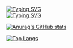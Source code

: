 [![Typing SVG](https://readme-typing-svg.herokuapp.com/?lines=Hi+👋,+I'm+Spencer)](https://git.io/typing-svg)
<br>
[![Typing SVG](https://readme-typing-svg.herokuapp.com/?lines=I'm+a+blockchain+/+full-stack+developer&duration=11000)](https://git.io/typing-svg)

[![Anurag's GitHub stats](https://github-readme-stats.vercel.app/api?username=SpencerMiller23&count_private=true&show_icons=true&theme=github_dark)](https://github.com/anuraghazra/github-readme-stats)

[![Top Langs](https://github-readme-stats.vercel.app/api/top-langs/?username=SpencerMiller23&layout=compact&theme=github_dark)](https://github.com/anuraghazra/github-readme-stats)

<!--
**SpencerMiller23/SpencerMiller23** is a ✨ _special_ ✨ repository because its `README.md` (this file) appears on your GitHub profile.

Here are some ideas to get you started:

- 🔭 I’m currently working on ...
- 🌱 I’m currently learning ...
- 👯 I’m looking to collaborate on ...
- 🤔 I’m looking for help with ...
- 💬 Ask me about ...
- 📫 How to reach me: ...
- 😄 Pronouns: ...
- ⚡ Fun fact: ...
-->
